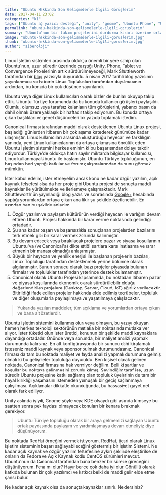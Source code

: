 ```yaml
---
title: "Ubuntu Hakkında Son Gelişmelerle İlgili Görüşlerim"
date: 2017-04-11 23:02
categories: "k1"
tags: ["Ubuntu ağ yazıcı desteği", "unity", "gnome", "Ubuntu Phone", "Ubuntu Tablet", "convergence", "Mark Shuttleworth"]
permalink: "ubuntu-hakkinda-son-gelismelerle-ilgili-goruslerim"
summary: "Ubuntu'nun bir takım projelerini durdurma kararı üzerine ortaya çıkan yorum ve gelişmeler ile ilgili düşüncelerim."
image: "ubuntu-hakkinda-son-gelismelerle-ilgili-goruslerim.jpg"
thumb: "ubuntu-hakkinda-son-gelismelerle-ilgili-goruslerim.jpg"
author: "siberoloji"
---
```

Linux İşletim sistemleri arasında oldukça önemli bir yere sahip olan Ubuntu'nun, uzun süredir üzerinde çalıştığı Unity, Phone, Tablet ve Convergence Projelerinin artık sürdürülmeyeceği, Mark Shuttleworth tarafından bir [blog](https://insights.ubuntu.com/2017/04/05/growing-ubuntu-for-cloud-and-iot-rather-than-phone-and-convergence/) yazısıyla duyuruldu. 5 nisan 2017 tarihli blog yazısının yayınlanması ve haberin Linux Toplulukları tarafından duyulmasının ardından, bu konuda bir çok düşünce yayınlandı.

Ubuntu veya diğer Linux kullanıcıları olarak bizler de bunları okuyup takip ettik. Ubuntu Türkiye forumunda da bu konuda kullanıcı görüşleri paylaşıldı. Olumlu, olumsuz veya tarafsız kalanların tüm görüşlerini, yabancı basın da dahil olmak üzere yaklaşık bir haftadır takip ediyorum. Bu konuda ortaya çıkan başlıkları ve genel düşünceleri bir yazıda toplamak istedim.

Canonical firması tarafından maddi olarak desteklenen Ubuntu Linux projesi, başladığı günlerden itibaren bir çok aşama katederek günümüze kadar ulaşmıştır. Linux kullanıcıları arasında oluşturduğu heyecan ve farklılığın yanında, yeni Linux kullanıcılarının da ortaya çıkmasına öncülük eden Ubuntu İşletim sistemini herkes eminim ki bu başarısından dolayı takdir ediyordur. Türkiye'de oldukça hatırı sayılır miktarda bilgisayar kullanıcısı, Linux kullanmaya Ubuntu ile başlamıştır. Ubuntu Türkiye topluluğunun, en başından beri yaptığı katkılar ve forum çalışmalarından da bunu görmek mümkün.

İster kabul edelim, ister etmeyelim ancak konu ne kadar özgür yazılım, açık kaynak felsefesi olsa da her proje gibi Ubuntu projesi de sonuçta maddi kaynaklar ile yürütülmekte ve ilerlemeye çalışmaktadır. Mark Shuttleworth'ün yayınladığı blog yazısı ve sonrasında [Google+](https://plus.google.com/+MarkShuttleworthCanonical/posts/7LYubpaHUHH) hesabında yaptığı yorumlardan ortaya çıkan ana fikir şu şekilde özetlenebilir. En azından ben bu şekilde anladım.
1. Özgür yazılım ve paylaşım kültürünün verdiği heyecan ile varlığını devam ettiren Ubuntu Projesi hakkında bir karar verme noktasında gelindiği ortadadır.
2. Şu ana kadar başarı ve başarısızlıkla sonuçlanan projelerden bazılarını terk etmek gibi bir karar vermek zorunda kalınmıştır.
3. Bu devam edecek veya bırakılacak projelere pazar ve piyasa koşullarının Ubuntu'ya (ve Canonical'a) dikte ettiği şartlara karşı inatlaşma ve ısrar etmenin bir manası olmadığı anlaşılmıştır.
4. Büyük  bir heyecan ve yenilik enerjisi ile başlanan projelerin bazıları, Linux Topluluğu tarafından desteklenmek yerine bölünme olarak algılanmıştır. Bunun sonucu olarak, bazı projeler piyasada bulunan firmalar ve topluluklar tarafından yeterince destek bulamamıştır.
5. Canonical olarak Ubuntu Projesi kapsamında, bu noktadan itibaren pazar ve piyasa koşullarında ekonomik olarak sürdürülebilir olduğu değerlendirilen projelere (Desktop, Server, Cloud, IoT) ağırlık verilecektir. Bitirildiği ifade edilen projeler hakkında elde edilmiş tecrübeler, topluluk ve diğer oluşumlarla paylaşılmaya ve yaşatılmaya çalışılacaktır.

> <i class="orange circular user icon"></i> Yukarıda yazılan maddeler, tüm açıklama ve yorumlardan ortaya çıkan ve bana ait özetlerdir.

Ubuntu işletim sistemini kullanmış olun veya olmayın, bu yazıyı okuyan hemen herkes teknoloji sektörünün mutlaka bir noktasında mutlaka yer alıyor. İster tüketici olun ister üretici, konunun bir şekilde maddi kaynaklara dayandığı ortadadır. Önünde veya sonunda, bir maliyet analizi yapmak durumunda kalırsınız. En alt konfigürasyonda bir sunucu dahi kiralamak isteseniz maddi kaynak veya sponsor bulmak durumundasınız.
Canonical firması da tam bu noktada maliyet ve fayda analizi yapmak durumuna gelmiş olmalı ki bu gelişmeler topluluğa duyuruldu. Ben kişisel olarak gelinen noktada, Canonical firmasına hak vermiyor değilim. Belli ki şartlar ve koşullar bu noktaya gelinmesini zorunlu kılmış. Sevindiğim taraf ise, uzun süredir Ubuntu projesine katkı sağlamış olan topluluk üyelerinin de tam bir hayal kırıklığı yaşamasını istemeden yumuşak bir geçiş sağlanmaya çalışılması. Açıklamalar dikkatle okunduğunda, bu hassasiyet gayet net olarak fark ediliyor.

Unity aslında iyiydi, Gnome şöyle veya KDE olsaydı gibi aslında kimseye bu saatten sonra pek faydası olmayacak konuları bir kenara bırakmak gerekiyor.

> <i class="orange circular users icon"></i> Ubuntu Türkiye topluluğu olarak bir araya gelmemizi sağlayan Ubuntu ortak paydasında paylaşım ve yardımlaşmaya devam etmeliyiz diye düşünüyorum.

Bu noktada RedHat örneğini vermek istiyorum. RedHat, ticari olarak Linux işletim sisteminin başarı sağlayabileceğini göstermiş bir İşletim Sistemi. Ne kadar açık kaynak ve özgür yazılım felsefesine aykırı şeklinde eleştirilse de onların da Fedora ve Açık Kaynak kodlu CentOS sürümleri mevcut. Ubuntu'nun da Canonical tarafından buna benzer bir sürece gireceğini düşünüyorum. Fena mı olur? Hayır bence çok daha iyi olur. Gönüllü olarak katkıda bulunan bir çok yazılımcı ve katkıcı belki de maddi gelir elde etme şansı bulur.

Ne kadar açık kaynak olsa da sonuçta kaynaklar sınırlı. Ne dersiniz?
